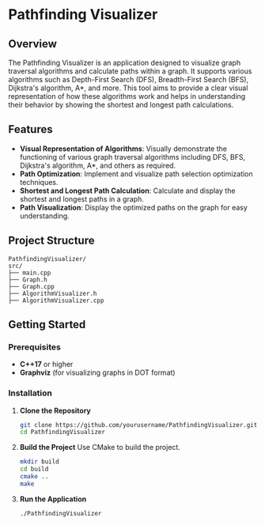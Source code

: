 # Pathfinding Visualizer

## Overview

The Pathfinding Visualizer is an application designed to visualize graph traversal algorithms and calculate paths within a graph. It supports various algorithms such as Depth-First Search (DFS), Breadth-First Search (BFS), Dijkstra's algorithm, A*, and more. This tool aims to provide a clear visual representation of how these algorithms work and helps in understanding their behavior by showing the shortest and longest path calculations.

## Features

- **Visual Representation of Algorithms**: Visually demonstrate the functioning of various graph traversal algorithms including DFS, BFS, Dijkstra's algorithm, A*, and others as required.
- **Path Optimization**: Implement and visualize path selection optimization techniques.
- **Shortest and Longest Path Calculation**: Calculate and display the shortest and longest paths in a graph.
- **Path Visualization**: Display the optimized paths on the graph for easy understanding.

## Project Structure

```
PathfindingVisualizer/
src/
├── main.cpp
├── Graph.h
├── Graph.cpp
├── AlgorithmVisualizer.h
├── AlgorithmVisualizer.cpp
```

## Getting Started

### Prerequisites

- **C++17** or higher
- **Graphviz** (for visualizing graphs in DOT format)

### Installation

1. **Clone the Repository**
    ```sh
    git clone https://github.com/yourusername/PathfindingVisualizer.git
    cd PathfindingVisualizer
    ```

2. **Build the Project**
    Use CMake to build the project.
    ```sh
    mkdir build
    cd build
    cmake ..
    make
    ```

3. **Run the Application**
    ```sh
    ./PathfindingVisualizer
    ```

